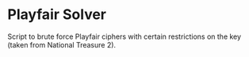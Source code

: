 # Playfair Solver

Script to brute force Playfair ciphers with certain restrictions on the key (taken from National Treasure 2).
